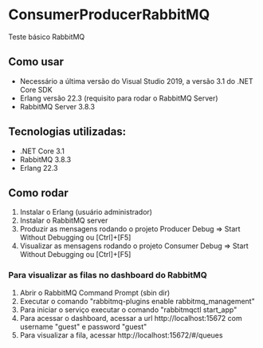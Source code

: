 # ConsumerProducerRabbitMQ
Teste básico RabbitMQ

## Como usar

- Necessário a última versão do Visual Studio 2019, a versão 3.1 do .NET Core SDK 
- Erlang versão 22.3 (requisito para rodar o RabbitMQ Server)
- RabbitMQ Server 3.8.3

## Tecnologias utilizadas:

- .NET Core 3.1
- RabbitMQ 3.8.3
- Erlang 22.3

## Como rodar

1. Instalar o Erlang (usuário administrador)
2. Instalar o RabbitMQ server
3. Produzir as mensagens rodando o projeto Producer Debug => Start Without Debugging ou [Ctrl]+[F5]
4. Visualizar as mensagens rodando o projeto Consumer Debug => Start Without Debugging ou [Ctrl]+[F5]

### Para visualizar as filas no dashboard do RabbitMQ

1. Abrir o RabbitMQ Command Prompt (sbin dir)
2. Executar o comando "rabbitmq-plugins enable rabbitmq_management"
3. Para iniciar o serviço executar o comando "rabbitmqctl start_app"
4. Para acessar o dashboard, acessar a url http://localhost:15672 com username "guest" e password "guest"
5. Para visualizar a fila, acessar http://localhost:15672/#/queues

